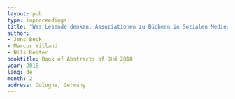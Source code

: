 ```yaml
---
layout: pub
type: inproceedings
title: "Was Lesende denken: Assoziationen zu Büchern in Sozialen Medien"
author:
- Jens Beck
- Marcus Willand
- Nils Reiter
booktitle: Book of Abstracts of DHd 2018
year: 2018
lang: de
month: 2
address: Cologne, Germany
---
```

